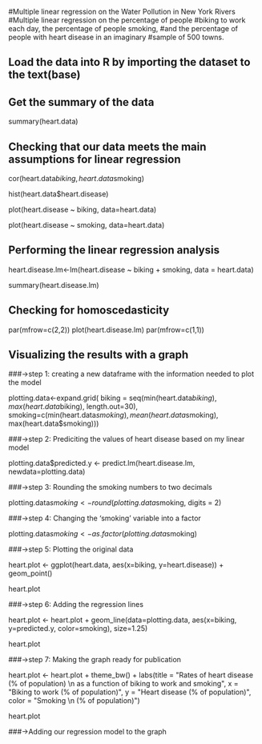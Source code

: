 #Multiple linear regression on the Water Pollution in New York Rivers
#Multiple linear regression on the percentage of people
#biking to work each day, the percentage of people smoking, 
#and the percentage of people with heart disease in an imaginary
#sample of 500 towns.


## Load the data into R by importing the dataset to the text(base)

## Get the summary of the data

summary(heart.data)

## Checking that our data meets the main assumptions for linear regression

cor(heart.data$biking, heart.data$smoking)

hist(heart.data$heart.disease)

plot(heart.disease ~ biking, data=heart.data)

plot(heart.disease ~ smoking, data=heart.data)

## Performing the linear regression analysis

heart.disease.lm<-lm(heart.disease ~ biking + smoking, data = heart.data)

summary(heart.disease.lm)

## Checking for homoscedasticity

par(mfrow=c(2,2))
plot(heart.disease.lm)
par(mfrow=c(1,1))

## Visualizing the results with a graph
###->step 1: creating a new dataframe with the information needed to plot the model

plotting.data<-expand.grid(
  biking = seq(min(heart.data$biking), max(heart.data$biking), length.out=30),
  smoking=c(min(heart.data$smoking), mean(heart.data$smoking), max(heart.data$smoking)))

###->step 2: Prediciting the values of heart disease based on my linear model

plotting.data$predicted.y <- predict.lm(heart.disease.lm, newdata=plotting.data)

###->step 3: Rounding the smoking numbers to two decimals

plotting.data$smoking <- round(plotting.data$smoking, digits = 2)

###->step 4: Changing the ‘smoking’ variable into a factor

plotting.data$smoking <- as.factor(plotting.data$smoking)

###->step 5: Plotting the original data

heart.plot <- ggplot(heart.data, aes(x=biking, y=heart.disease)) +
  geom_point()

heart.plot

###->step 6: Adding the regression lines

heart.plot <- heart.plot +
  geom_line(data=plotting.data, aes(x=biking, y=predicted.y, color=smoking), size=1.25)

heart.plot

###->step 7: Making the graph ready for publication

heart.plot <-
  heart.plot +
  theme_bw() +
  labs(title = "Rates of heart disease (% of population) \n as a function of biking to work and smoking",
       x = "Biking to work (% of population)",
       y = "Heart disease (% of population)",
       color = "Smoking \n (% of population)")

heart.plot

###->Adding our regression model to the graph
